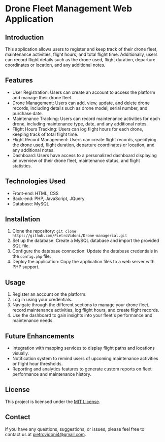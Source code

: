 # Drone Fleet Management Web Application

## Introduction
This application allows users to register and keep track of their drone fleet, maintenance activities, flight hours, and total flight time. Additionally, users can record flight details such as the drone used, flight duration, departure coordinates or location, and any additional notes.

## Features
- User Registration: Users can create an account to access the platform and manage their drone fleet.
- Drone Management: Users can add, view, update, and delete drone records, including details such as drone model, serial number, and purchase date.
- Maintenance Tracking: Users can record maintenance activities for each drone, including maintenance type, date, and any additional notes.
- Flight Hours Tracking: Users can log flight hours for each drone, keeping track of total flight time.
- Flight Record Management: Users can create flight records, specifying the drone used, flight duration, departure coordinates or location, and any additional notes.
- Dashboard: Users have access to a personalized dashboard displaying an overview of their drone fleet, maintenance status, and flight statistics.

## Technologies Used
- Front-end: HTML, CSS
- Back-end: PHP, JavaScript, JQuery
- Database: MySQL

## Installation
1. Clone the repository: `git clone https://github.com/PietroVidoni/Drone-managerial.git`
2. Set up the database: Create a MySQL database and import the provided SQL file.
3. Configure the database connection: Update the database credentials in the `config.php` file.
4. Deploy the application: Copy the application files to a web server with PHP support.

## Usage
1. Register an account on the platform.
2. Log in using your credentials.
3. Navigate through the different sections to manage your drone fleet, record maintenance activities, log flight hours, and create flight records.
4. Use the dashboard to gain insights into your fleet's performance and maintenance needs.

## Future Enhancements
- Integration with mapping services to display flight paths and locations visually.
- Notification system to remind users of upcoming maintenance activities or flight hour thresholds.
- Reporting and analytics features to generate custom reports on fleet performance and maintenance history.

## License
This project is licensed under the [MIT License](https://opensource.org/licenses/MIT).

## Contact
If you have any questions, suggestions, or issues, please feel free to contact us at [pietrovidoni4@gmail.com](mailto:pietrovidoni4@gmail.com).

